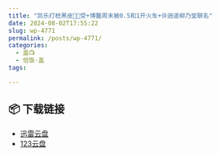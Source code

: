 ```yaml
---
title: "凯乐打桩黑皮💪🏻受+博鳌周末被0.5和1开火车+许逍遥柳乃堂联名"
date: 2024-08-02T17:55:22
slug: wp-4771
permalink: /posts/wp-4771/
categories:
  - 盖📺
  - 恰饭·盖
tags:

---
```




## 📦 下载链接
- [迅雷云盘](https://blziyuan21.com/pay-download/4771?key=5a7ff5e201&down_id=0)
- [123云盘](https://blziyuan21.com/pay-download/4771?key=5a7ff5e201&down_id=1)


